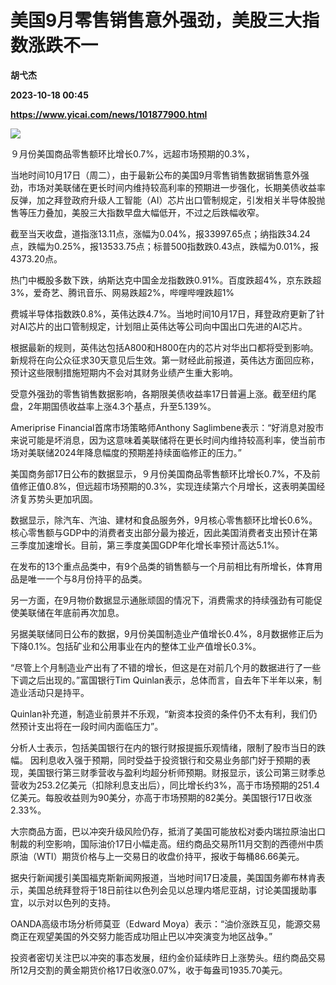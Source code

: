 # 美国9月零售销售意外强劲，美股三大指数涨跌不一
**胡弋杰**

**2023-10-18 00:45**

**https://www.yicai.com/news/101877900.html**

![](https://imgcdn.yicai.com/uppics/images/iOS/yicai/20231018065100143-6828.jpg)

９月份美国商品零售额环比增长0.7%，远超市场预期的0.3%，

当地时间10月17日（周二），由于最新公布的美国9月零售销售数据销售意外强劲，市场对美联储在更长时间内维持较高利率的预期进一步强化，长期美债收益率反弹，加之拜登政府升级人工智能（AI）芯片出口管制规定，引发相关半导体股抛售等压力叠加，美股三大指数早盘大幅低开，不过之后跌幅收窄。

截至当天收盘，道指涨13.11点，涨幅为0.04%，报33997.65点；纳指跌34.24点，跌幅为0.25%，报13533.75点；标普500指数跌0.43点，跌幅为0.01%，报4373.20点。

热门中概股多数下跌，纳斯达克中国金龙指数跌0.91%。百度跌超4%，京东跌超3%，爱奇艺、腾讯音乐、网易跌超2%，哔哩哔哩跌超1%

费城半导体指数跌0.8%，英伟达跌4.7%。当地时间10月17日，拜登政府更新了针对AI芯片的出口管制规定，计划阻止英伟达等公司向中国出口先进的AI芯片。

根据最新的规则，英伟达包括A800和H800在内的芯片对华出口都将受到影响。新规将在向公众征求30天意见后生效。第一财经此前报道，英伟达方面回应称，预计这些限制措施短期内不会对其财务业绩产生重大影响。

受意外强劲的零售销售数据影响，各期限美债收益率17日普遍上涨。截至纽约尾盘，2年期国债收益率上涨4.3个基点，升至5.139%。

Ameriprise Financial首席市场策略师Anthony Saglimbene表示：“好消息对股市来说可能是坏消息，因为这意味着美联储将在更长时间内维持较高利率，使当前市场对美联储2024年降息幅度的预期差持续面临修正的压力。”

美国商务部17日公布的数据显示，９月份美国商品零售额环比增长0.7%，不及前值修正值0.8%，但远超市场预期的0.3%，实现连续第六个月增长，这表明美国经济复苏势头更加巩固。

数据显示，除汽车、汽油、建材和食品服务外，9月核心零售额环比增长0.6%。核心零售额与GDP中的消费者支出部分最为接近，因此美国消费者支出预计在第三季度加速增长。目前，第三季度美国GDP年化增长率预计高达5.1%。

在发布的13个重点品类中，有9个品类的销售额与一个月前相比有所增长，体育用品是唯一一个与8月份持平的品类。

另一方面，在9月物价数据显示通胀顽固的情况下，消费需求的持续强劲有可能促使美联储在年底前再次加息。

另据美联储同日公布的数据，9月份美国制造业产值增长0.4%，8月数据修正后为下降0.1%。包括矿业和公用事业在内的整体工业产值增长0.3%。

“尽管上个月制造业产出有了不错的增长，但这是在对前几个月的数据进行了一些下调之后出现的。”富国银行Tim Quinlan表示，总体而言，自去年下半年以来，制造业活动只是持平。

Quinlan补充道，制造业前景并不乐观，“新资本投资的条件仍不太有利，我们仍然预计支出将在一段时间内面临压力”。

分析人士表示，包括美国银行在内的银行财报提振乐观情绪，限制了股市当日的跌幅。 因利息收入强于预期，同时受益于投资银行和交易业务部门好于预期的表现，美国银行第三财季营收与盈利均超分析师预期。财报显示，该公司第三财季总营收为253.2亿美元（扣除利息支出后），同比增长约3%，高于市场预期的251.4亿美元。每股收益则为90美分，亦高于市场预期的82美分。美国银行17日收涨2.33%。

大宗商品方面，巴以冲突升级风险仍存，抵消了美国可能放松对委内瑞拉原油出口制裁的利空影响，国际油价17日小幅走高。纽约商品交易所11月交割的西德州中质原油（WTI）期货价格与上一交易日的收盘价持平，报收于每桶86.66美元。

据央行新闻援引美国福克斯新闻网报道，当地时间17日凌晨，美国国务卿布林肯表示，美国总统拜登将于18日前往以色列会见以总理内塔尼亚胡，讨论美国援助事宜，以示对以色列的支持。

OANDA高级市场分析师莫亚（Edward Moya）表示：“油价涨跌互见，能源交易商正在观望美国的外交努力能否成功阻止巴以冲突演变为地区战争。”

投资者密切关注巴以冲突的事态发展，纽约金价延续昨日上涨势头。纽约商品交易所12月交割的黄金期货价格17日收涨0.07%，收于每盎司1935.70美元。